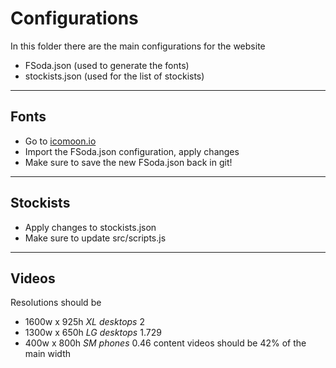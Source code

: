# Configurations
In this folder there are the main configurations for the website
  - FSoda.json (used to generate the fonts)
  - stockists.json (used for the list of stockists)

----

## Fonts
  - Go to [icomoon.io](https://icomoon.io)
  - Import the FSoda.json configuration, apply changes
  - Make sure to save the new FSoda.json back in git!

----

## Stockists
 - Apply changes to stockists.json
 - Make sure to update src/scripts.js


----

## Videos
Resolutions should be
 - 1600w x 925h *XL desktops* 2
 - 1300w x 650h *LG desktops* 1.729
 - 400w x 800h *SM phones* 0.46
content videos should be 42% of the main width